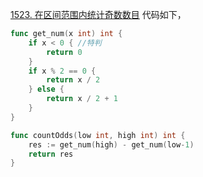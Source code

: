 [1523. 在区间范围内统计奇数数目](https://leetcode.cn/problems/count-odd-numbers-in-an-interval-range/description/)
代码如下，
```go
func get_num(x int) int {
    if x < 0 { //特判
        return 0
    }
    if x % 2 == 0 {
        return x / 2
    } else {
        return x / 2 + 1
    }
}

func countOdds(low int, high int) int {
    res := get_num(high) - get_num(low-1)
    return res 
}
```